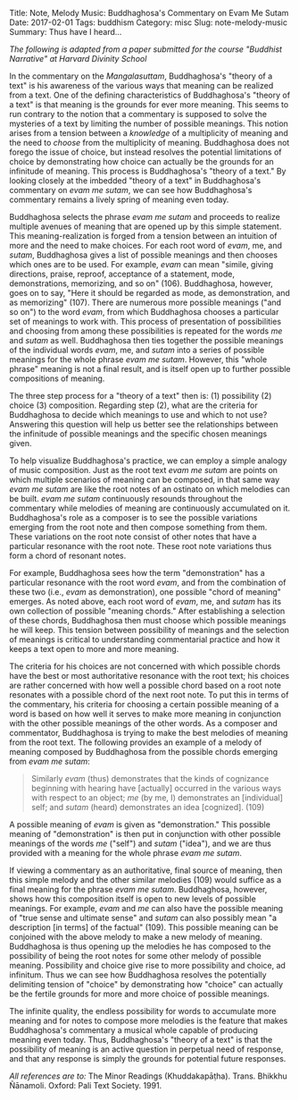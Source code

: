 Title: Note, Melody Music: Buddhaghosa's Commentary on Evam Me Sutam
Date: 2017-02-01
Tags: buddhism
Category: misc
Slug: note-melody-music
Summary: Thus have I heard...

*The following is adapted from a paper submitted for the course "Buddhist Narrative" at Harvard Divinity School*

In the commentary on the *Mangalasuttam*, Buddhaghosa's "theory of a text" is his awareness of the various ways that meaning can be realized from a text.  One of the defining characteristics of Buddhaghosa's "theory of a text" is that meaning is the grounds for ever more meaning.  This seems to run contrary to the notion that a commentary is supposed to solve the mysteries of a text by limiting the number of possible meanings.  This notion arises from a  tension between a *knowledge* of a multiplicity of meaning and the need to *choose* from the multiplicity of meaning.  Buddhaghosa does not forego the issue of choice, but instead resolves the potential limitations of choice by demonstrating how choice can actually be the grounds for an infinitude of meaning.  This process is Buddhaghosa's "theory of a text."  By looking closely at the imbedded "theory of a text" in Buddhaghosa's commentary on *evam* *me* *sutam*, we can see how Buddhaghosa's commentary remains a lively spring of meaning even today.

Buddhaghosa selects the phrase *evam* *me* *sutam* and proceeds to realize multiple avenues of meaning that are opened up by this simple statement. This meaning-realization is forged from a tension between an intuition of more and the need to make choices.  For each root word of *evam*, me, and *sutam*, Buddhaghosa gives a list of possible meanings and then chooses which ones are to be used.   For example, *evam* can mean "simile, giving directions, praise, reproof, acceptance of a statement, mode, demonstrations, memorizing, and so on" (106).  Buddhaghosa, however, goes on to say, "Here it should be regarded as mode, as demonstration, and as memorizing" (107).  There are numerous more possible meanings ("and so on") to the word *evam*, from which Buddhaghosa chooses a particular set of meanings to work with.  This process of presentation of possibilities and choosing from among these possibilities is repeated for the words *me* and *sutam* as well.  Buddhaghosa then ties together the possible meanings of the individual words *evam*, me, and *sutam* into a series of possible meanings for the whole phrase *evam* *me* *sutam*.  However, this "whole phrase" meaning is not a final result, and is itself open up to further possible compositions of meaning.   

The three step process for a "theory of a text" then is: (1) possibility (2) choice (3) composition.  Regarding step (2), what are the criteria for Buddhaghosa to decide which meanings to use and which to not use?  Answering this question will help us better see the relationships between the infinitude of possible meanings and the specific chosen meanings given.

To help visualize Buddhaghosa's practice, we can employ a simple analogy of music composition.  Just as the root text *evam* *me* *sutam* are points on which multiple scenarios of meaning can be composed, in that same way *evam* *me* *sutam* are like the root notes of an ostinato on which melodies can be built.  *evam* *me* *sutam* continuously resounds throughout the commentary while melodies of meaning are continuously accumulated on it.  Buddhaghosa's role as a composer is to see the possible variations emerging from the root note and then compose something from them.  These variations on the root note consist of other notes that have a particular resonance with the root note.  These root note variations thus form a chord of resonant notes.

For example, Buddhaghosa sees how the term "demonstration" has a particular resonance with the root word *evam*, and from the combination of these two (i.e., *evam* as demonstration), one possible "chord of meaning" emerges.  As noted above, each root word of *evam*, me, and *sutam* has its own collection of possible "meaning chords."  After establishing a selection of these chords, Buddhaghosa then must choose which possible meanings he will keep.  This tension between possibility of meanings and the selection of meanings is critical to understanding commentarial practice and how it keeps a text open to more and more meaning.

The criteria for his choices are not concerned with which possible chords have the best or most authoritative resonance with the root text; his choices are rather concerned with how well a possible chord based on a root note resonates with a possible chord of the next root note.  To put this in terms of the commentary, his criteria for choosing a certain possible meaning of a word is based on how well it serves to make more meaning in conjunction with the other possible meanings of the other words. As a composer and commentator, Buddhaghosa is trying to make the best melodies of meaning from the root text.  The following provides an example of a melody of meaning composed by Buddhaghosa from the possible chords emerging from *evam* *me* *sutam*:

>Similarly *evam* (thus) demonstrates that the kinds of cognizance beginning with hearing have [actually] occurred in the various ways with respect to an object; *me* (by me, I) demonstrates an [individual] self; and *sutam* (heard) demonstrates an idea [cognized]. (109)

A possible meaning of *evam* is given as "demonstration."  This possible meaning of "demonstration" is then put in conjunction with other possible meanings of the words *me* ("self") and *sutam* ("idea"), and we are thus provided with a meaning for the whole phrase *evam* *me* *sutam*.   

If viewing a commentary as an authoritative, final source of meaning, then this simple melody and the other similar melodies (109) would suffice as a final meaning for the phrase *evam* *me* *sutam*.  Buddhaghosa, however, shows how this composition itself is open to new levels of possible meanings.  For example, *evam* and *me* can also have the possible meaning of "true sense and ultimate sense" and *sutam* can also possibly mean "a description [in terms] of the factual" (109).  This possible meaning can be conjoined with the above melody to make a new melody of meaning.  Buddhaghosa is thus opening up the melodies he has composed to the possibility of being the root notes for some other melody of possible meaning.  Possibility and choice give rise to more possibility and choice, ad infinitum.  Thus we can see how Buddhaghosa resolves the potentially delimiting tension of "choice" by demonstrating how "choice" can actually be the fertile grounds for more and more choice of possible meanings.  

The infinite quality, the endless possibility for words to accumulate more meaning and for notes to compose more melodies is the feature that makes Buddhaghosa's commentary a musical whole capable of producing meaning even today.  Thus, Buddhaghosa's "theory of a text" is that the possibility of meaning is an active question in perpetual need of response, and that any response is simply the grounds for potential future responses.

*All references are to:*
The Minor Readings (Khuddakapāṭha). Trans. Bhikkhu Ñānamoli. Oxford: Pali Text Society. 1991.

